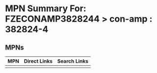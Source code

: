 



# MPN Summary For: FZECONAMP3828244 > con-amp : 382824-4

## MPNs
  

|MPN|Direct Links|Search Links|
| :--- | :--- | :--- |
||||
